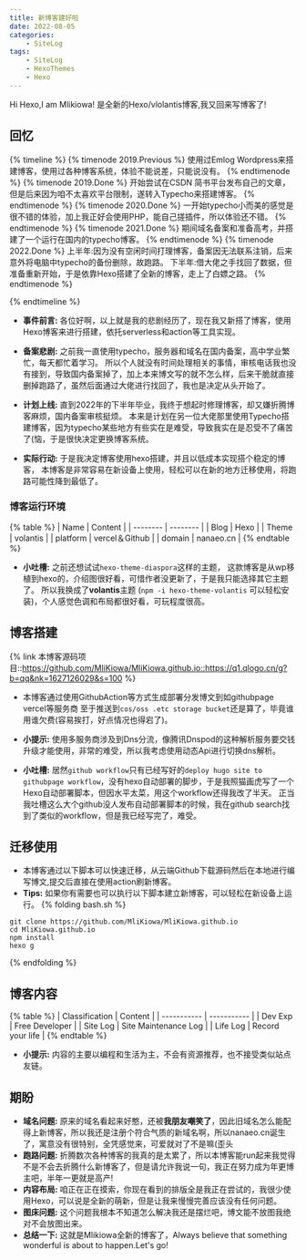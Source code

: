 ```yaml
---
title: 新博客建好啦
date: 2022-08-05
categories:
    - SiteLog
tags:
    - SiteLog
    - HexoThemes
    - Hexo
---
```

Hi Hexo,I am Mlikiowa!
是全新的Hexo/vlolantis博客,我又回来写博客了!
<!-- more -->

## 回忆

{% timeline %}
{% timenode 2019.Previous %}
使用过Emlog Wordpress来搭建博客，使用过各种博客系统，体验不能说差，只能说没有。
{% endtimenode %}
{% timenode 2019.Done %}
开始尝试在CSDN 简书平台发布自己的文章，但是后来因为咱不太喜欢平台限制，遂转入Typecho来搭建博客。
{% endtimenode %}
{% timenode 2020.Done %}
一开始typecho小而美的感觉是很不错的体验，加上我正好会使用PHP，能自己搓插件，所以体验还不错。
{% endtimenode %}
{% timenode 2021.Done %}
期间域名备案和准备高考，并搭建了一个运行在国内的typecho博客。
{% endtimenode %}
{% timenode 2022.Done  %}
上半年:因为没有空闲时间打理博客，备案因无法联系注销，后来意外将电脑中typecho的备份删除，故跑路。
下半年:借大佬之手找回了数据，但准备重新开始，于是依靠Hexo搭建了全新的博客，走上了白嫖之路。
{% endtimenode %}

{% endtimeline %}

* **事件前言:** 各位好啊，以上就是我的悲剧经历了，现在我又新搭了博客，使用Hexo博客来进行搭建，依托serverless和action等工具实现。

* **备案悲剧:** 之前我一直使用typecho，服务器和域名在国内备案，高中学业繁忙，每天都忙着学习。
所以个人就没有时间处理相关的事情，审核电话我也没有接到，导致国内备案掉了，加上本来博文写的就不怎么样，后来干脆就直接删掉跑路了，虽然后面通过大佬进行找回了，我也是决定从头开始了。

* **计划上线:** 直到2022年的下半年毕业，我终于想起时修理博客，却又嫌折腾博客麻烦，国内备案审核挺烦。
本来是计划在另一位大佬那里使用Typecho搭建博客，因为typecho某些地方有些实在是难受，导致我实在是忍受不了痛苦了(恼，于是很快决定更换博客系统。

* **实际行动:** 于是我决定博客使用hexo搭建，并且以低成本实现搭个稳定的博客，
本博客是非常容易在新设备上使用，轻松可以在新的地方迁移使用，将跑路可能性降到最低了。
### 博客运行环境
{% table %}
| Name | Content |
| -------- | -------- |
| Blog | Hexo |
| Theme | volantis |
| platform | vercel＆Github |
| domain | nanaeo.cn |
{% endtable %}

* **小吐槽:** 之前还想试试`hexo-theme-diaspora`这样的主题，
这款博客是从wp移植到hexo的，介绍图很好看，可惜作者没更新了，于是我只能选择其它主题了。
所以我换成了**volantis**主题 (`npm -i hexo-theme-volantis` 可以轻松安装)，个人感觉色调和布局都很好看，可玩程度很高。

## 博客搭建
{% link 本博客源码项目::https://github.com/MliKiowa/MliKiowa.github.io::https://q1.qlogo.cn/g?b=qq&nk=1627126029&s=100 %}
* 本博客通过使用GithubAction等方式生成部署分发博文到如githubpage vercel等服务商
至于推送到`cos/oss .etc storage bucket`还是算了，毕竟谁用谁欠费(容易挨打，好点情况也得宕了)。

* **小提示:** 使用多服务商涉及到Dns分流，像腾讯Dnspod的这种解析服务要交钱升级才能使用，非常的难受，所以我考虑使用动态Api进行切换dns解析。
* **小吐槽:** 居然`github workflow`只有已经写好的`deploy hugo site to githubpage workflow`，没有hexo自动部署的脚步，于是我照猫画虎写了一个Hexo自动部署脚本，但因水平太菜，用这个workflow还得我改了半天。
正当我吐槽这么大个github没人发布自动部署脚本的时候，我在github search找到了类似的workflow，但是我已经写完了，难受。

## 迁移使用
* 本博客通过以下脚本可以快速迁移，从云端Github下载源码然后在本地进行编写博文,提交后直接在使用action刷新博客。
* **Tips:** 如果你有需要也可以执行以下脚本建立新博客，可以轻松在新设备上运行。
{% folding bash.sh %}
```
git clone https://github.com/MliKiowa/MliKiowa.github.io
cd MliKiowa.github.io
npm install
hexo g
```
{% endfolding %}
## 博客内容
{% table %}
| Classification | Content |
| ----------- | ----------- |
| Dev Exp | Free Developer |
| Site Log | Site Maintenance Log |
| Life Log | Record your life  | 
 {% endtable %} 
 * **小提示:** 内容的主要以编程和生活为主，不会有资源推荐，也不接受类似站点友链。
## 期盼
* **域名问题:** 原来的域名看起来好憨，还被**我朋友嘲笑了**，因此旧域名怎么能配得上新博客，所以我还是注册个符合气质的新域名啊，所以nanaeo.cn诞生了，寓意没有很特别，全凭感觉来，可爱就对了不是嘛(歪头
* **跑路问题:** 折腾数次各种博客的我真的是太累了，所以本博客能run起来我觉得不是不会去折腾什么新博客了，但是请允许我说一句，我正在努力成为年更博主吧，半年一更就是高产!
* **内容布局:** 咱正在正在摸索，你现在看到的排版全是我正在尝试的，我很少使用Hexo，可以说是全新的萌新，但是让我来慢慢完善应该没有任何问题。
* **图床问题:** 这个问题我根本不知道怎么解决我还是摆烂吧，博文能不放图我绝对不会放图出来。
* **总结一下:** 这就是Mlikiowa全新的博客了，Always believe that something wonderful is about to happen.Let's go!
